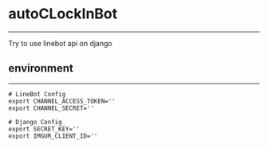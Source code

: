 # autoCLockInBot
---
Try to use linebot api on django

## environment
---
```shell
# LineBot Config
export CHANNEL_ACCESS_TOKEN=''
export CHANNEL_SECRET=''

# Django Config
export SECRET_KEY=''
export IMGUR_CLIENT_ID=''
```
